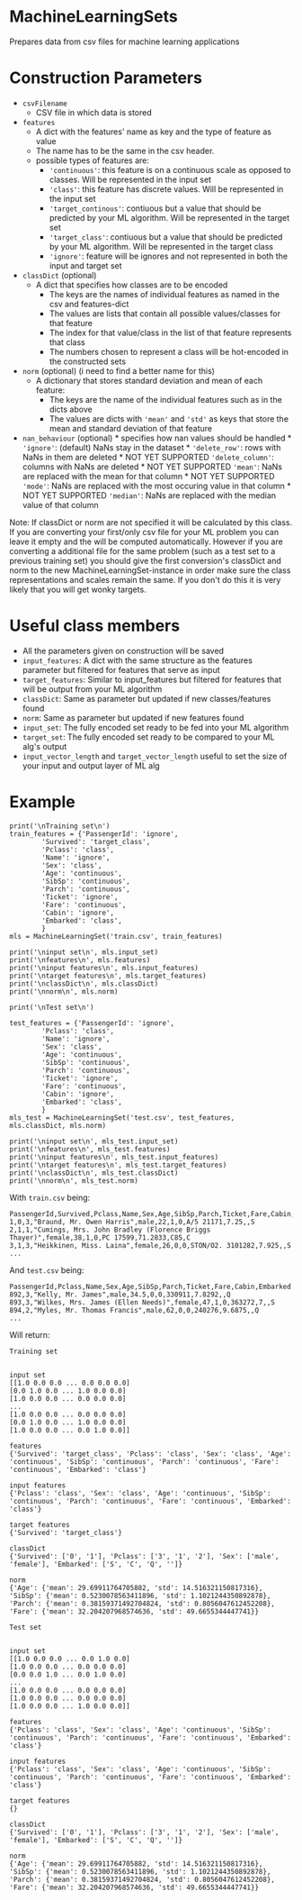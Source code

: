 # MachineLearningSets
Prepares data from csv files for machine learning applications

# Construction Parameters

* `csvFilename`
	* CSV file in which data is stored
* `features` 
	* A dict with the features' name as key and the type of feature as value
	* The name has to be the same in the csv header.
	* possible types of features are:
		* `'continuous'`: this feature is on a continuous scale as opposed to classes. Will be represented in the input set
		* `'class'`: this feature has discrete values. Will be represented in the input set
		* `'target_continous'`: contiuous but a value that should be predicted by your ML algorithm. Will be represented in the target set
		* `'target_class'`: contiuous but a value that should be predicted by your ML algorithm. Will be represented in the target class
		* `'ignore'`: feature will be ignores and not represented in both the input and target set
* `classDict` (optional)
	* A dict that specifies how classes are to be encoded 
		* The keys are the names of individual features as named in the csv and features-dict
		* The values are lists that contain all possible values/classes for that feature
		* The index for that value/class in the list of that feature represents that class
		* The numbers chosen to represent a class will be hot-encoded in the constructed sets
* `norm` (optional) (i need to find a better name for this)
	* A dictionary that stores standard deviation and mean of each feature:
		* The keys are the name of the individual features such as in the dicts above
		* The values are dicts with `'mean'` and `'std'` as keys that store the mean and standard deviation of that feature
* `nan_behaviour` (optional)
			* specifies how nan values should be handled
				* `'ignore'`: (default) NaNs stay in the dataset
				* `'delete_row'`: rows with NaNs in them are deleted
				* NOT YET SUPPORTED `'delete_column'`: columns with NaNs are deleted
				* NOT YET SUPPORTED `'mean'`: NaNs are replaced with the mean for that column
				* NOT YET SUPPORTED `'mode'`: NaNs are replaced with the most occuring value in that column
				* NOT YET SUPPORTED `'median'`: NaNs are replaced with the median value of that column

Note: If classDict or norm are not specified it will be calculated by this class.
If you are converting your first/only csv file for your ML problem you can leave it empty and the will be computed automatically.
However if you are converting a additional file for the same problem (such as a test set to a previous training set) you should give the first conversion's classDict and norm to the new MachineLearningSet-instance in order make sure the class representations and scales remain the same. If you don't do this it is very likely that you will get wonky targets.

# Useful class members

* All the parameters given on construction will be saved
* `input_features`: A dict with the same structure as the features parameter but filtered for features that serve as input
* `target_features`: Similar to input_features but filtered for features that will be output from your ML algorithm
* `classDict`: Same as parameter but updated if new classes/features found
* `norm`: Same as parameter but updated if new features found
* `input_set`: The fully encoded set ready to be fed into your ML algorithm
* `target_set`: The fully encoded set ready to be compared to your ML alg's output
* `input_vector_length` and `target_vector_length` useful to set the size of your input and output layer of ML alg

# Example

	print('\nTraining set\n')
	train_features = {'PassengerId': 'ignore', 
			'Survived': 'target_class', 
			'Pclass': 'class', 
			'Name': 'ignore', 
			'Sex': 'class', 
			'Age': 'continuous',
			'SibSp': 'continuous',
			'Parch': 'continuous',
			'Ticket': 'ignore',
			'Fare': 'continuous',
			'Cabin': 'ignore',
			'Embarked': 'class',
			}
	mls = MachineLearningSet('train.csv', train_features)
	
	print('\ninput set\n', mls.input_set)
	print('\nfeatures\n', mls.features)
	print('\ninput features\n', mls.input_features)
	print('\ntarget features\n', mls.target_features)
	print('\nclassDict\n', mls.classDict)
	print('\nnorm\n', mls.norm)

	print('\nTest set\n')

	test_features = {'PassengerId': 'ignore', 
			'Pclass': 'class', 
			'Name': 'ignore', 
			'Sex': 'class', 
			'Age': 'continuous',
			'SibSp': 'continuous',
			'Parch': 'continuous',
			'Ticket': 'ignore',
			'Fare': 'continuous',
			'Cabin': 'ignore',
			'Embarked': 'class',
			}
	mls_test = MachineLearningSet('test.csv', test_features, mls.classDict, mls.norm)

	print('\ninput set\n', mls_test.input_set)
	print('\nfeatures\n', mls_test.features)
	print('\ninput features\n', mls_test.input_features)
	print('\ntarget features\n', mls_test.target_features)
	print('\nclassDict\n', mls_test.classDict)
	print('\nnorm\n', mls_test.norm)

With `train.csv` being:

	PassengerId,Survived,Pclass,Name,Sex,Age,SibSp,Parch,Ticket,Fare,Cabin,Embarked
	1,0,3,"Braund, Mr. Owen Harris",male,22,1,0,A/5 21171,7.25,,S
	2,1,1,"Cumings, Mrs. John Bradley (Florence Briggs Thayer)",female,38,1,0,PC 17599,71.2833,C85,C
	3,1,3,"Heikkinen, Miss. Laina",female,26,0,0,STON/O2. 3101282,7.925,,S
	...

And `test.csv` being:

	PassengerId,Pclass,Name,Sex,Age,SibSp,Parch,Ticket,Fare,Cabin,Embarked
	892,3,"Kelly, Mr. James",male,34.5,0,0,330911,7.8292,,Q
	893,3,"Wilkes, Mrs. James (Ellen Needs)",female,47,1,0,363272,7,,S
	894,2,"Myles, Mr. Thomas Francis",male,62,0,0,240276,9.6875,,Q
	...

Will return:

	Training set


	input set
	[[1.0 0.0 0.0 ... 0.0 0.0 0.0]
	[0.0 1.0 0.0 ... 1.0 0.0 0.0]
	[1.0 0.0 0.0 ... 0.0 0.0 0.0]
	...
	[1.0 0.0 0.0 ... 0.0 0.0 0.0]
	[0.0 1.0 0.0 ... 1.0 0.0 0.0]
	[1.0 0.0 0.0 ... 0.0 1.0 0.0]]

	features
	{'Survived': 'target_class', 'Pclass': 'class', 'Sex': 'class', 'Age': 'continuous', 'SibSp': 'continuous', 'Parch': 'continuous', 'Fare': 'continuous', 'Embarked': 'class'}

	input features
	{'Pclass': 'class', 'Sex': 'class', 'Age': 'continuous', 'SibSp': 'continuous', 'Parch': 'continuous', 'Fare': 'continuous', 'Embarked': 'class'}

	target features
	{'Survived': 'target_class'}

	classDict
	{'Survived': ['0', '1'], 'Pclass': ['3', '1', '2'], 'Sex': ['male', 'female'], 'Embarked': ['S', 'C', 'Q', '']}

	norm
	{'Age': {'mean': 29.69911764705882, 'std': 14.516321150817316}, 'SibSp': {'mean': 0.5230078563411896, 'std': 1.1021244350892878}, 'Parch': {'mean': 0.38159371492704824, 'std': 0.8056047612452208}, 'Fare': {'mean': 32.204207968574636, 'std': 49.6655344447741}}

	Test set


	input set
	[[1.0 0.0 0.0 ... 0.0 1.0 0.0]
	[1.0 0.0 0.0 ... 0.0 0.0 0.0]
	[0.0 0.0 1.0 ... 0.0 1.0 0.0]
	...
	[1.0 0.0 0.0 ... 0.0 0.0 0.0]
	[1.0 0.0 0.0 ... 0.0 0.0 0.0]
	[1.0 0.0 0.0 ... 1.0 0.0 0.0]]

	features
	{'Pclass': 'class', 'Sex': 'class', 'Age': 'continuous', 'SibSp': 'continuous', 'Parch': 'continuous', 'Fare': 'continuous', 'Embarked': 'class'}

	input features
	{'Pclass': 'class', 'Sex': 'class', 'Age': 'continuous', 'SibSp': 'continuous', 'Parch': 'continuous', 'Fare': 'continuous', 'Embarked': 'class'}

	target features
	{}

	classDict
	{'Survived': ['0', '1'], 'Pclass': ['3', '1', '2'], 'Sex': ['male', 'female'], 'Embarked': ['S', 'C', 'Q', '']}

	norm
	{'Age': {'mean': 29.69911764705882, 'std': 14.516321150817316}, 'SibSp': {'mean': 0.5230078563411896, 'std': 1.1021244350892878}, 'Parch': {'mean': 0.38159371492704824, 'std': 0.8056047612452208}, 'Fare': {'mean': 32.204207968574636, 'std': 49.6655344447741}}